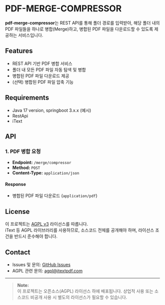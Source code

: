 # PDF-MERGE-COMPRESSOR

**pdf-merge-compressor**는 REST API를 통해 폴더 경로를 입력받아, 해당 폴더 내의 PDF 파일들을 하나로 병합(Merge)하고, 병합된 PDF 파일을 다운로드할 수 있도록 제공하는 서비스입니다.

## Features
- REST API 기반 PDF 병합 서비스
- 폴더 내 모든 PDF 파일 자동 탐색 및 병합
- 병합된 PDF 파일 다운로드 제공
- (선택) 병합된 PDF 파일 압축 기능

## Requirements
- Java 17 version, springboot 3.x.x (예시)
- RestApi
- iText

## API
### 1. PDF 병합 요청
- **Endpoint:** `/merge/compressor`
- **Method:** `POST`
- **Content-Type:** `application/json`

#### Response
- 병합된 PDF 파일 다운로드 (`application/pdf`)

## License
이 프로젝트는 [AGPL v3](https://www.gnu.org/licenses/agpl-3.0.html) 라이선스를 따릅니다.  
iText 등 AGPL 라이브러리를 사용하므로, 소스코드 전체를 공개해야 하며, 라이선스 조건을 반드시 준수해야 합니다.

## Contact
- Issues 및 문의: [GitHub Issues](https://github.com/sariiiiiiii/pdf-merge-compressor/issues)
- AGPL 관련 문의: agpl@itextpdf.com

---
> **Note:**  
> 이 프로젝트는 오픈소스(AGPL) 라이선스 하에 배포됩니다. 상업적 사용 또는 소스코드 비공개 사용 시 별도의 라이선스가 필요할 수 있습니다.
